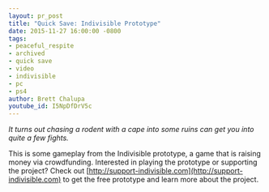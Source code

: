```yaml
---
layout: pr_post
title: "Quick Save: Indivisible Prototype"
date: 2015-11-27 16:00:00 -0800
tags:
- peaceful_respite
- archived
- quick save
- video
- indivisible
- pc
- ps4
author: Brett Chalupa
youtube_id: I5NpDfDrV5c
---
```


_It turns out chasing a rodent with a cape into some ruins can get you
into quite a few fights._

This is some gameplay from the Indivisible prototype, a game that is
raising money via crowdfunding. Interested in playing the prototype or
supporting the project? Check out
[http://support-indivisible.com](http://support-indivisible.com) to get
the free prototype and learn more about the project.
